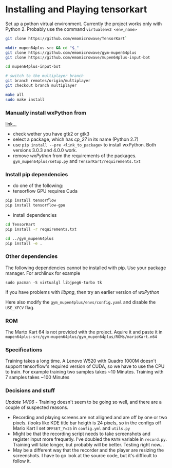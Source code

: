 # Installing and Playing tensorkart

Set up a python virtual environment. Currently the project works only with Python 2. Probably use the command `virtualenv2 <env_name>`

```bash
git clone https://github.com/emomicrowave/TensorKart`

mkdir mupen64plus-src && cd "$_"
git clone https://github.com/emomicrowave/gym-mupen64plus
git clone https://github.com/emomicrowave/mupen64plus-input-bot

cd mupen64plus-input-bot

# switch to the multiplayer branch
git branch remotes/origin/multiplayer
git checkout branch multiplayer

make all
sudo make install
```

### Manually install wxPython from 

[link...](https://wxpython.org/Phoenix/snapshot-builds/linux/gtk3/debian-8/)

- check wether you have gtk2 or gtk3
- select a package, which has *cp_27* in its name (Python 2.7)
- use `pip install --pre <link_to_package>` to install wxPython. Both versions 3.0.3 and 4.0.0 work.
- remove *wxPython* from the requirements of the packages. `gym_mupen64plus/setup.py` and 
`TensorKart/requirements.txt`

### Install pip dependencies

- do one of the following:
- tensorflow GPU requires Cuda

```bash
pip install tensorflow
pip install tensorflow-gpu
```

- install dependencies

```bash
cd TensorKart
pip install -r requirements.txt

cd ../gym_mupen64plus
pip install -e .
```

### Other dependencies

The following dependencies cannot be installed with pip. Use your package manager. For archlinux for example

```
sudo pacman -S virtualgl libjpeg6-turbo tk 
```

If you have problems with *libpng*, then try an earlier version of *wxPython*

Here also modify the `gym_mupen4plus/envs/config.yaml` and disable the `USE_XFCV` flag.

### ROM

The Marto Kart 64 is not provided with the project. Aquire it and paste it in `mupen64plus-src/gym-mupen64plus/gym_mupen64plus/ROMs/marioKart.n64`

### Specifications

Training takes a long time. A Lenovo W520 with Quadro 1000M doesn't support tensorflow's required version of CUDA, so we have to use the CPU to train. For example training two samples takes ~10 Minutes. Training with 7 samples takes ~100 Minutes


### Decisions and stuff

*Update 14/06* - Training doesn't seem to be going so well, and there are a couple of suspected reasons.

- Recording and playing screens are not alligned and are off by one or two pixels. (looks like KDE title bar heigth is 24 pixels, so in the configs off Mario Kart I set `OFFSET_Y=25` in `config.yml` and `utils.py`
- Might be that the recording script needs to take screenshots and register input more frequetly. I've doubled the `RATE` variable in `record.py`. Training will take longer, but probably will be better. Testing right now...
- May be a different way that the recorder and the player are resizing the screenshots. I have to go look at the source code, but it's difficult to follow it.   
